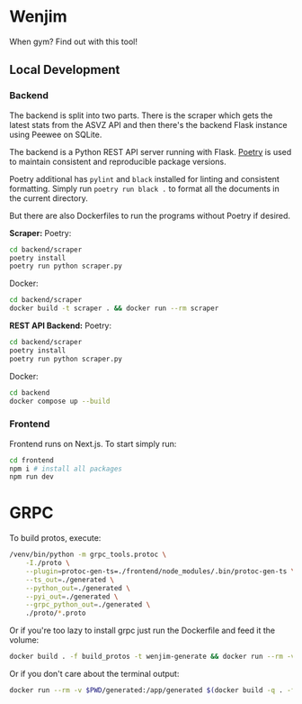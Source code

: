 # Wenjim

When gym? Find out with this tool!
## Local Development

### Backend
The backend is split into two parts. There is the scraper which gets the latest stats from
the ASVZ API and then there's the backend Flask instance using Peewee on SQLite.

The backend is a Python REST API server running with Flask. [Poetry](https://python-poetry.org/)
is used to maintain consistent and reproducible package versions.

Poetry additional has `pylint` and `black` installed for linting and consistent formatting.
Simply run `poetry run black .` to format all the documents in the current directory.

But there are also Dockerfiles to run the programs without Poetry if desired.

**Scraper:**
Poetry:
```bash
cd backend/scraper
poetry install
poetry run python scraper.py
```

Docker:
```bash
cd backend/scraper
docker build -t scraper . && docker run --rm scraper
```

**REST API Backend:**
Poetry:
```bash
cd backend/scraper
poetry install
poetry run python scraper.py
```

Docker:
```bash
cd backend
docker compose up --build
```

### Frontend
Frontend runs on Next.js. To start simply run:
```bash
cd frontend
npm i # install all packages
npm run dev
```


# GRPC
To build protos, execute:
```bash
/venv/bin/python -m grpc_tools.protoc \
    -I./proto \
    --plugin=protoc-gen-ts=./frontend/node_modules/.bin/protoc-gen-ts \
    --ts_out=./generated \
    --python_out=./generated \
    --pyi_out=./generated \
    --grpc_python_out=./generated \
    ./proto/*.proto
```

Or if you're too lazy to install grpc just run the Dockerfile
and feed it the volume:
```bash
docker build . -f build_protos -t wenjim-generate && docker run --rm -v $PWD/generated:/app/generated wenjim-generate
```
Or if you don't care about the terminal output:
```bash
docker run --rm -v $PWD/generated:/app/generated $(docker build -q . -f build_protos)
```
